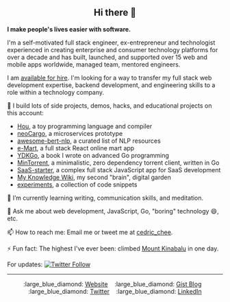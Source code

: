 <h2 align="center">Hi there 👋</h2>

**I make people's lives easier with software.**

I'm a self-motivated full stack engineer, ex-entrepreneur and technologist experienced in creating enterprise and consumer technology platforms for over a decade and has built, launched, and supported over 15 web and mobile apps worldwide, managed team, mentored engineers.

I am [available for hire](https://cedricchee.com/2020/04/21/hire-cedric-chee/). I'm looking for a way to transfer my full stack web development expertise, backend development, and engineering skills to a role within a technology company.

🔭 I build lots of side projects, demos, hacks, and educational projects on this account:
- [Hou](https://github.com/cedrickchee/hou), a toy programming language and compiler
- [neoCargo](https://github.com/cedrickchee/neoCargo), a microservices prototype
- [awesome-bert-nlp](https://github.com/cedrickchee/awesome-bert-nlp), a curated list of NLP resources
- [e-Mart](https://github.com/cedrickchee/e-mart), a full stack React online mart app
- [YDKGo](https://ydkgo.netlify.app/), a book I wrote on advanced Go programming
- [MinTorrent](https://github.com/cedrickchee/min-torrent), a minimalistic, zero dependency torrent client, written in Go
- [SaaS-starter](https://github.com/cedrickchee/saas-starter), a complex full stack JavaScript app for SaaS development
- [My Knowledge Wiki](https://github.com/cedrickchee/knowledge), my second "brain", digital garden
- [experiments](https://github.com/cedrickchee/experiments), a collection of code snippets

🌱 I’m currently learning writing, communication skills, and meditation.

💬 Ask me about web development, JavaScript, Go, "boring" technology :smile:, etc.

📫 How to reach me: Email me or tweet me at [cedric_chee](https://twitter.com/cedric_chee).

⚡ Fun fact: The highest I've ever been: climbed [Mount Kinabalu](https://en.wikipedia.org/wiki/Mount_Kinabalu) in one day.

For updates: [![Twitter Follow](https://img.shields.io/twitter/follow/cedric_chee?label=Follow&style=social)](https://twitter.com/cedric_chee)

---

<p align="center">
  :large_blue_diamond:&nbsp;<a href="https://cedricchee.com">Website</a>&nbsp;&nbsp;&nbsp;
  :large_blue_diamond:&nbsp;<a href="https://gist.github.com/cedrickchee">Gist Blog</a>&nbsp;&nbsp;&nbsp;
  :large_blue_diamond:&nbsp;<a href="https://twitter.com/cedric_chee">Twitter</a>&nbsp;&nbsp;&nbsp;
  :large_blue_diamond:&nbsp;<a href="https://www.linkedin.com/in/cedricchee/">LinkedIn</a>
</p>
